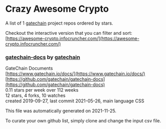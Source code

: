 # Crazy Awesome Crypto
A list of 1 [gatechain](https://github.com/gatechain) project repos ordered by stars.  

Checkout the interactive version that you can filter and sort: 
[https://awesome-crypto.infocruncher.com/](https://awesome-crypto.infocruncher.com/)  


### [gatechain-docs](https://github.com/gatechain/gatechain-docs) by [gatechain](https://github.com/gatechain)  
GateChain Documents  
[https://www.gatechain.io/docs/](https://www.gatechain.io/docs/)  
[https://github.com/gatechain/gatechain-docs](https://github.com/gatechain/gatechain-docs)  
0.11 stars per week over 112 weeks  
12 stars, 4 forks, 10 watches  
created 2019-09-27, last commit 2021-05-26, main language CSS  


This file was automatically generated on 2021-11-25.  

To curate your own github list, simply clone and change the input csv file.  